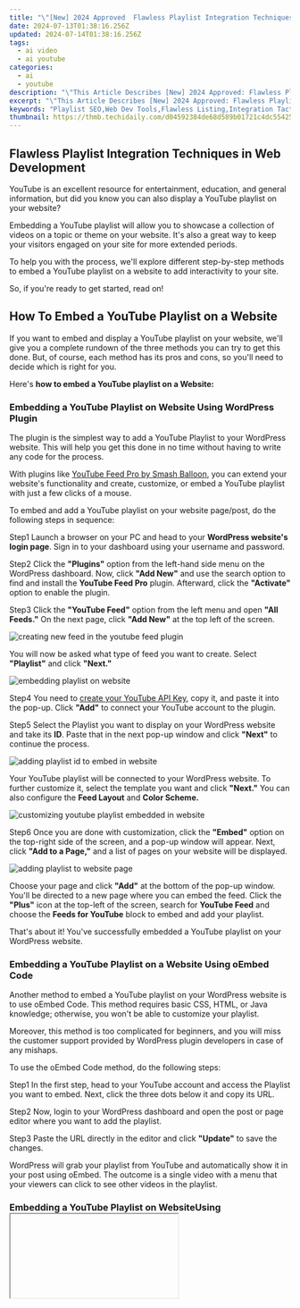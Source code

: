 ```yaml
---
title: "\"[New] 2024 Approved  Flawless Playlist Integration Techniques in Web Development\""
date: 2024-07-13T01:38:16.256Z
updated: 2024-07-14T01:38:16.256Z
tags:
  - ai video
  - ai youtube
categories:
  - ai
  - youtube
description: "\"This Article Describes [New] 2024 Approved: Flawless Playlist Integration Techniques in Web Development\""
excerpt: "\"This Article Describes [New] 2024 Approved: Flawless Playlist Integration Techniques in Web Development\""
keywords: "Playlist SEO,Web Dev Tools,Flawless Listing,Integration Tactics,Code Optimization,Web Plugin SEO,Seamless Content"
thumbnail: https://thmb.techidaily.com/d04592384de68d589b01721c4dc554252c1ab00caea55a88bfd5d394c85530ff.jpg
---
```


## Flawless Playlist Integration Techniques in Web Development

YouTube is an excellent resource for entertainment, education, and general information, but did you know you can also display a YouTube playlist on your website?

Embedding a YouTube playlist will allow you to showcase a collection of videos on a topic or theme on your website. It's also a great way to keep your visitors engaged on your site for more extended periods.

To help you with the process, we'll explore different step-by-step methods to embed a YouTube playlist on a website to add interactivity to your site.

So, if you're ready to get started, read on!

## How To Embed a YouTube Playlist on a Website

If you want to embed and display a YouTube playlist on your website, we'll give you a complete rundown of the three methods you can try to get this done. But, of course, each method has its pros and cons, so you'll need to decide which is right for you.

Here's **how to embed a YouTube playlist on a Website:**

### Embedding a YouTube Playlist on Website Using WordPress Plugin

The plugin is the simplest way to add a YouTube Playlist to your WordPress website. This will help you get this done in no time without having to write any code for the process.

With plugins like [YouTube Feed Pro by Smash Balloon](https://smashballoon.com/youtube-feed/), you can extend your website's functionality and create, customize, or embed a YouTube playlist with just a few clicks of a mouse.

To embed and add a YouTube playlist on your website page/post, do the following steps in sequence:

Step1 Launch a browser on your PC and head to your **WordPress website's login page**. Sign in to your dashboard using your username and password.

Step2 Click the **"Plugins"** option from the left-hand side menu on the WordPress dashboard. Now, click **"Add New"** and use the search option to find and install the **YouTube Feed Pro** plugin. Afterward, click the **"Activate"** option to enable the plugin.

Step3 Click the **"YouTube Feed"** option from the left menu and open **"All Feeds."** On the next page, click **"Add New"** at the top left of the screen.

![creating new feed in the youtube feed plugin](https://images.wondershare.com/filmora/article-images/2023/03/creating-new-feed-in-the-youtube-feed-plugin.png)

You will now be asked what type of feed you want to create. Select **"Playlist"** and click **"Next."**

![embedding playlist on website](https://images.wondershare.com/filmora/article-images/2023/03/embedding-playlist-on-website.png)

Step4 You need to [create your YouTube API Key](https://developers.google.com/youtube/v3/getting-started), copy it, and paste it into the pop-up. Click **"Add"** to connect your YouTube account to the plugin.

Step5 Select the Playlist you want to display on your WordPress website and take its **ID**. Paste that in the next pop-up window and click **"Next"** to continue the process.

![adding playlist id to embed in website](https://images.wondershare.com/filmora/article-images/2023/03/adding-playlist-id-to-embed-in-website.png)

Your YouTube playlist will be connected to your WordPress website. To further customize it, select the template you want and click **"Next."** You can also configure the **Feed Layout** and **Color Scheme.**

![customizing youtube playlist embedded in website](https://images.wondershare.com/filmora/article-images/2023/03/customizing-youtube-playlist-embedded-in-website.png)

Step6 Once you are done with customization, click the **"Embed"** option on the top-right side of the screen, and a pop-up window will appear. Next, click **"Add to a Page,"** and a list of pages on your website will be displayed.

![adding playlist to website page](https://images.wondershare.com/filmora/article-images/2023/03/adding-playlist-to-website-page.png)

Choose your page and click **"Add"** at the bottom of the pop-up window. You'll be directed to a new page where you can embed the feed. Click the **"Plus"** icon at the top-left of the screen, search for **YouTube Feed** and choose the **Feeds for YouTube** block to embed and add your playlist.

That's about it! You've successfully embedded a YouTube playlist on your WordPress website.

### Embedding a YouTube Playlist on a Website Using oEmbed Code

Another method to embed a YouTube playlist on your WordPress website is to use oEmbed Code. This method requires basic CSS, HTML, or Java knowledge; otherwise, you won't be able to customize your playlist.

Moreover, this method is too complicated for beginners, and you will miss the customer support provided by WordPress plugin developers in case of any mishaps.

To use the oEmbed Code method, do the following steps:

Step1 In the first step, head to your YouTube account and access the Playlist you want to embed. Next, click the three dots below it and copy its URL.

Step2 Now, login to your WordPress dashboard and open the post or page editor where you want to add the playlist.

Step3 Paste the URL directly in the editor and click **"Update"** to save the changes.

WordPress will grab your playlist from YouTube and automatically show it in your post using oEmbed. The outcome is a single video with a menu that your viewers can click to see other videos in the playlist.

### Embedding a YouTube Playlist on WebsiteUsing <iframe >

Another way to embed a playlist of your YouTube channel on your WordPress site is by using the iFrame code with the following step-by-step instructions:

Step1 In the first step, launch a browser on your desktop or laptop and go to your **YouTube channel.**

Step2 Now, head to the YouTube playlist you want to embed, click the **"Share"** icon, and a pop-up window will appear.

Step3 Choose the **"Embed"** option, and a new lightbox pop-up will appear, having your playlist's embed code. Click **"Copy"** to save the code on your clipboard.

![embedding youtube playlist in website using iframe code](https://images.wondershare.com/filmora/article-images/2023/03/embedding-youtube-playlist-in-website-using-iframe-code.png)

Step4 Log in to your WordPress dashboard and open the page/post editor where you want to embed the playlist. Click the **"Plus"** icon, search for **"custom HTML,"** and select **"Custom HTML block"** to add to the page/post.

Now, paste the iFrame embed code you've copied from YouTube and click "Update" at the top-right of the screen to save the changes and embed your playlist.

This method will also display one video with a menu from where you and your website viewers can access the playlist. Moreover, there are few customization options to change the appearance.

## A Bonus Tip: YouTube Video Maker - Filmora

If you find your YouTube videos as boring and not engaging as other content on your website, we recommend using [Wondershare Filmora](https://tools.techidaily.com/wondershare/filmora/download/) for your next project.

[Free Download](https://tools.techidaily.com/wondershare/filmora/download/) For Win 7 or later(64-bit)

[Free Download](https://tools.techidaily.com/wondershare/filmora/download/) For macOS 10.14 or later

With this software, you can quickly make eye-captivating YouTube videos by recording from a screen or webcam and can edit them using advanced editing features. Filmora also allows you to instantly export your content to YouTube with just a few clicks, which you can later embed into your website.

Some key features of Wondershare Filmora are as follows:

* Advanced video editing features include keyframing, speed ramping, Boris FX, Motion Tracking, Titles, and more.
* Massive library of preset templates, effects, transitions, animations, and royalty-free music.
* Instant [Export](https://tools.techidaily.com/wondershare/filmora/download/) to YouTube channel.
* Record from webcam, screen, and voiceover.
* Simple drag-and-drop interface.

## Conclusion

This article discusses step-by-step methods **to embed a YouTube playlist on a website** using the WordPress plugin, oEmbed code, and iFrame embed code.

Additionally, we've recommended Wondershare Filmora for making engaging and captivating YouTube videos that you can export directly to your channel from the software.

We hope you've found this article informative and can now display your YouTube playlist on your site without hassle.

[Free Download](https://tools.techidaily.com/wondershare/filmora/download/) For Win 7 or later(64-bit)

[Free Download](https://tools.techidaily.com/wondershare/filmora/download/) For macOS 10.14 or later

With this software, you can quickly make eye-captivating YouTube videos by recording from a screen or webcam and can edit them using advanced editing features. Filmora also allows you to instantly export your content to YouTube with just a few clicks, which you can later embed into your website.

Some key features of Wondershare Filmora are as follows:

* Advanced video editing features include keyframing, speed ramping, Boris FX, Motion Tracking, Titles, and more.
* Massive library of preset templates, effects, transitions, animations, and royalty-free music.
* Instant [Export](https://tools.techidaily.com/wondershare/filmora/download/) to YouTube channel.
* Record from webcam, screen, and voiceover.
* Simple drag-and-drop interface.

## Conclusion

This article discusses step-by-step methods **to embed a YouTube playlist on a website** using the WordPress plugin, oEmbed code, and iFrame embed code.

Additionally, we've recommended Wondershare Filmora for making engaging and captivating YouTube videos that you can export directly to your channel from the software.

We hope you've found this article informative and can now display your YouTube playlist on your site without hassle.

<ins class="adsbygoogle"
     style="display:block"
     data-ad-format="autorelaxed"
     data-ad-client="ca-pub-7571918770474297"
     data-ad-slot="1223367746"></ins>

<ins class="adsbygoogle"
     style="display:block"
     data-ad-format="autorelaxed"
     data-ad-client="ca-pub-7571918770474297"
     data-ad-slot="1223367746"></ins>



<ins class="adsbygoogle"
     style="display:block"
     data-ad-client="ca-pub-7571918770474297"
     data-ad-slot="8358498916"
     data-ad-format="auto"
     data-full-width-responsive="true"></ins>



<span class="atpl-alsoreadstyle">Also read:</span>
<div><ul>
<li><a href="https://animation-videos.techidaily.com/updated-complete-guide-to-send-gif-whatsapp-on-android-for-2024/"><u>Updated Complete Guide to Send Gif WhatsApp on Android for 2024</u></a></li>
<li><a href="https://youtube-zero.techidaily.com/ring-youtubes-sound-enhancement-techniques/"><u>Mastering YouTube's Sound Enhancement Techniques</u></a></li>
<li><a href="https://youtube-zero.techidaily.com/apping-income-through-thoughtful-product-examinations-for-2024/"><u>[New] Tapping Income Through Thoughtful Product Examinations for 2024</u></a></li>
<li><a href="https://discord-videos.techidaily.com/2024-approved-cutting-edge-screenshot-technology-discord-edition/"><u>2024 Approved  Cutting-Edge Screenshot Technology  Discord Edition</u></a></li>
<li><a href="https://youtube-zero.techidaily.com/issolving-details-techniques-to-anonymize-youtube-media-for-2024/"><u>[New] Dissolving Details  Techniques to Anonymize YouTube Media for 2024</u></a></li>
<li><a href="https://youtube-zero.techidaily.com/ed-in-2024-complete-annihilation-of-youtube-shorts-accessibility/"><u>[Updated] In 2024, Complete Annihilation of YouTube Shorts Accessibility</u></a></li>
<li><a href="https://vp-tips.techidaily.com/exploring-metaverse-versus-omniverse-landscapes-for-2024/"><u>Exploring Metaverse Versus Omniverse Landscapes for 2024</u></a></li>
<li><a href="https://youtube-zero.techidaily.com/ts-to-crafting-enthralling-edu-videos-for-the-digital-age/"><u>Secrets to Crafting Enthralling Edu-Videos for the Digital Age</u></a></li>
<li><a href="https://youtube-zero.techidaily.com/eview-best-practices-for-youtube-video-trimming/"><u>[New] Review  Best Practices for YouTube Video Trimming</u></a></li>
<li><a href="https://android-location-track.techidaily.com/how-to-spy-on-text-messages-from-computer-and-infinix-note-30i-drfone-by-drfone-virtual-android/"><u>How to Spy on Text Messages from Computer & Infinix Note 30i | Dr.fone</u></a></li>
<li><a href="https://visual-screen-recording.techidaily.com/new-in-2024-the-insiders-look-at-vidma-screen-recording/"><u>[New] In 2024, The Insider's Look at Vidma Screen Recording</u></a></li>
<li><a href="https://youtube-zero.techidaily.com/24-access-short-videos-anywhere-the-top-6-free-and-online-youtube-short-download-apps/"><u>In 2024, Access Short Videos Anywhere  The Top 6 Free & Online YouTube Short Download Apps</u></a></li>
<li><a href="https://youtube-zero.techidaily.com/ed-in-2024-downloading-audio-made-simple-with-these-19-top-quality-free-rippers-from-youtube/"><u>[Updated] In 2024, Downloading Audio Made Simple with These 19 Top-Quality Free Rippers From YouTube</u></a></li>
<li><a href="https://youtube-zero.techidaily.com/tarted-with-youtube-video-ad-building-without-spending-for-2024/"><u>Get Started with YouTube Video Ad Building Without Spending for 2024</u></a></li>
<li><a href="https://youtube-zero.techidaily.com/-filmmakers-essential-guide-to-free-royalty-free-audiosites/"><u>[New] A Filmmaker's Essential Guide to Free Royalty-Free Audiosites</u></a></li>
<li><a href="https://screen-activity-recording.techidaily.com/2024-approved-accelerated-screen-recordings-and-voice-over-assistance/"><u>2024 Approved  Accelerated Screen Recordings & Voice Over Assistance</u></a></li>
<li><a href="https://audio-editing.techidaily.com/new-preferred-destinations-for-zero-price-guitar-backdrop-images-and-song-selections-for-2024/"><u>New Preferred Destinations for Zero-Price Guitar Backdrop Images and Song Selections for 2024</u></a></li>
<li><a href="https://youtube-zero.techidaily.com/24-experience-the-future-of-learning-with-these-channels/"><u>In 2024, Experience the Future of Learning with These Channels</u></a></li>
<li><a href="https://youtube-zero.techidaily.com/sing-the-value-of-4-second-rapid-subscriptions-on-youtube-for-2024/"><u>Assessing the Value of 4-Second Rapid Subscriptions on Youtube for 2024</u></a></li>
<li><a href="https://youtube-zero.techidaily.com/form-your-channels-image-a-pathway-to-more-subscribers-and-followers-for-2024/"><u>Transform Your Channels' Image  A Pathway to More Subscribers and Followers for 2024</u></a></li>
<li><a href="https://smart-video-creator.techidaily.com/the-secret-to-making-your-linkedin-video-thumbnails-stand-out-for-2024/"><u>The Secret to Making Your LinkedIn Video Thumbnails Stand Out for 2024</u></a></li>
<li><a href="https://youtube-zero.techidaily.com/ed-guerrilla-mic-guide-top-chip-selection-on-a-shoestring-for-2024/"><u>[Updated] Guerrilla Mic Guide  Top Chip Selection on a Shoestring for 2024</u></a></li>
<li><a href="https://youtube-zero.techidaily.com/he-complete-process-for-customizing-video-game-channels-for-2024/"><u>[New] The Complete Process for Customizing Video Game Channels for 2024</u></a></li>
<li><a href="https://youtube-zero.techidaily.com/approved-academic-journey-across-time-top-10-history-youtubers/"><u>2024 Approved  Academic Journey Across Time  Top 10 History YouTubers</u></a></li>
<li><a href="https://youtube-zero.techidaily.com/ailoring-the-perfect-youtube-conclusion-for-engagement-for-2024/"><u>[New] Tailoring the Perfect YouTube Conclusion for Engagement for 2024</u></a></li>
<li><a href="https://youtube-zero.techidaily.com/024-approved-unlocking-user-engagement-through-strategic-tags/"><u>[New] 2024 Approved  Unlocking User Engagement Through Strategic Tags</u></a></li>
<li><a href="https://youtube-zero.techidaily.com/ed-in-2024-the-ultimate-roadmap-to-yotube-stardom-with-best-selling-music-videos/"><u>[Updated] In 2024, The Ultimate Roadmap to YoTube Stardom with Best-Selling Music Videos</u></a></li>
<li><a href="https://youtube-zero.techidaily.com/ed-in-2024-from-screenplays-to-screens-youtubes-filmmaker-training/"><u>[Updated] In 2024, From Screenplays to Screens  YouTube's Filmmaker Training</u></a></li>
<li><a href="https://youtube-zero.techidaily.com/vent-ensemble-curating-best-dj-templates-for-2024/"><u>[New] Event Ensemble  Curating Best DJ Templates for 2024</u></a></li>
<li><a href="https://youtube-zero.techidaily.com/ed-in-2024-the-titans-of-tutorials-youtube-leaders/"><u>[Updated] In 2024, The Titans of Tutorials  YouTube Leaders</u></a></li>
<li><a href="https://youtube-zero.techidaily.com/ed-in-2024-rapid-rise-to-affiliate-hit-the-pivotal-10000-view-mark/"><u>[Updated] In 2024, Rapid Rise to Affiliate  Hit the Pivotal 10,000 View Mark</u></a></li>
<li><a href="https://youtube-zero.techidaily.com/he-ultimate-guide-to-youtube-thumbnail-sizes-for-2024/"><u>[New] The Ultimate Guide to YouTube Thumbnail Sizes for 2024</u></a></li>
<li><a href="https://location-fake.techidaily.com/3utools-virtual-location-not-working-on-tecno-spark-go-2023-fix-now-drfone-by-drfone-virtual-android/"><u>3uTools Virtual Location Not Working On Tecno Spark Go (2023)? Fix Now | Dr.fone</u></a></li>
<li><a href="https://android-frp.techidaily.com/a-quick-guide-to-oneplus-frp-bypass-instantly-by-drfone-android/"><u>A Quick Guide to OnePlus FRP Bypass Instantly</u></a></li>
<li><a href="https://youtube-zero.techidaily.com/024-approved-fostering-fandoms-top-three-storytelling-techniques/"><u>[New] 2024 Approved  Fostering Fandoms  Top Three Storytelling Techniques</u></a></li>
<li><a href="https://youtube-zero.techidaily.com/hering-the-divergent-aspects-of-youtubes-and-dailymentions/"><u>Deciphering the Divergent Aspects of YouTubes & DailyMentions</u></a></li>
<li><a href="https://youtube-zero.techidaily.com/on-negotiables-of-beginning-a-youtube-channel-for-2024/"><u>The Non-Negotiables of Beginning a YouTube Channel for 2024</u></a></li>
<li><a href="https://youtube-zero.techidaily.com/approved-bringing-videos-to-life-using-youtube-in-educational-environments/"><u>2024 Approved  Bringing Videos to Life  Using YouTube in Educational Environments</u></a></li>
</ul></div>
